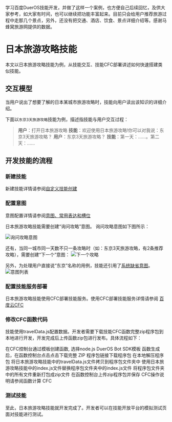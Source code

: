 学习百度DuerOS技能开发，并做了这样一个案例，也方便自己后续回忆，及供大家参考，如大家有时间，也可以继续把功能丰富起来。目前只会给用户推荐旅游过程中走那几个景点，另外，还没有把交通、酒店、饮食、景点详细介绍等。感谢马蜂窝旅游网提供的数据。

# 日本旅游攻略技能

本文以日本旅游攻略技能为例，从技能交互、技能CFC部署讲述如何快速搭建类似技能。


## 交互模型

当用户说出了想要了解的日本某城市旅游攻略时，技能向用户读出该知识的详细介绍。

下面以`东京3天旅游攻略`技能为例，描述指技能与用户交互过程：

>**用户**：打开日本旅游攻略
>**技能**：欢迎使用日本旅游攻略!你可以对我说：东京3天旅游攻略？
>**用户**：东京3天旅游攻略？
>**技能**：第一天：……。第二天：……

## 开发技能的流程
### 新建技能

新建技能详情请参阅[自定义技能创建](https://dueros.baidu.com/didp/doc/dueros-bot-platform/dbp-custom/create-custom-skill_markdown)
### 配置意图

意图配置详情请参阅[意图、常用表达和槽位](https://dueros.baidu.com/didp/doc/dueros-bot-platform/dbp-nlu/intents_markdown)

日本旅游攻略技能需要创建“询问攻略”意图。
询问攻略意图如下图所示：

![询问攻略意图](http://dbp-resource.gz.bcebos.com/29117267-ae07-aa1c-f110-e579fa6d2fb7/%E5%BE%AE%E4%BF%A1%E6%88%AA%E5%9B%BE_20190116211651.png?authorization=bce-auth-v1%2Fa4d81bbd930c41e6857b989362415714%2F2019-01-16T13%3A30%3A39Z%2F-1%2F%2Fdeb44be288e93800049bb54bd8642c1967fe8af120c33818245e639b581beb3c)

还有，当同一城市同一天数不只一条攻略时（如：东京3天旅游攻略，有2条推荐攻略），需要创建“下一个”意图：
![下一个攻略](http://dbp-resource.gz.bcebos.com/29117267-ae07-aa1c-f110-e579fa6d2fb7/%E5%BE%AE%E4%BF%A1%E6%88%AA%E5%9B%BE_20190116211725.png?authorization=bce-auth-v1%2Fa4d81bbd930c41e6857b989362415714%2F2019-01-16T13%3A30%3A39Z%2F-1%2F%2F28b792ec0c1d38fbaefd6987020de09ace7c25e8bf78429ea4438e16c2a1f224)

另外，为处理用户直接说“东京”名称的用例，技能还引用了[系统缺省意图](https://developer.dueros.baidu.com/didp/doc/dueros-bot-platform/dbp-nlu/defaultIntent_markdown)。
![意图列表](http://dbp-resource.gz.bcebos.com/29117267-ae07-aa1c-f110-e579fa6d2fb7/%E5%BE%AE%E4%BF%A1%E6%88%AA%E5%9B%BE_20190116212136.png?authorization=bce-auth-v1%2Fa4d81bbd930c41e6857b989362415714%2F2019-01-16T13%3A30%3A39Z%2F-1%2F%2Fb0cea63fe453ab2f9b69fe1ec6e1effb3bfd3b86cde1ca73e250726ccb3ea2ff)

### 配置技能服务部署

日本旅游攻略技能使用CFC部署技能服务。使用CFC部署技能服务详情请参阅 [百度云CFC](https://dueros.baidu.com/didp/doc/dueros-bot-platform/dbp-deploy/cfc-deploy_markdown)

### 修改CFC函数代码
技能使用travelData.js配置数据。开发者需要下载技能CFC函数完整zip程序包到本地进行开发，开发完成后上传函数zip包进行发布。具体流程如下：

在CFC控制台通过模板创建函数, 选择node.js DuerOS Bot SDK模板
函数生成后，在函数控制台点击点击下载完整 ZIP 程序包链接下载程序包
在本地解压程序包
将日本旅游攻略技能中的travelData.js文件拷贝到程序包文件夹中
使用日本旅游攻略技能中的index.js文件替换程序包文件夹中的index.js文件
将程序包文件夹中的所有文件重新打包成zip文件
在函数控制台上传zip程序包并保存
CFC操作说明请参阅函数计算 CFC

### 测试技能
至此，日本旅游攻略技能就开发完成了。开发者可以在技能开放平台的模拟测试页面对技能进行测试。

